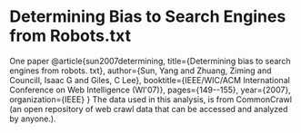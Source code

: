 # Determining Bias to Search Engines from Robots.txt

One paper 
@article{sun2007determining,
  title={Determining bias to search engines from robots. txt},
  author={Sun, Yang and Zhuang, Ziming and Councill, Isaac G and Giles, C Lee},
  booktitle={IEEE/WIC/ACM International Conference on Web Intelligence (WI'07)},
  pages={149--155},
  year={2007},
  organization={IEEE}
}
The data used in this analysis, is from CommonCrawl (an open repository of web crawl data that can be accessed and analyzed by anyone.).

